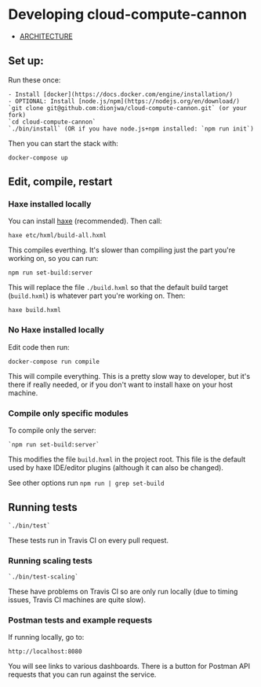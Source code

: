 # Developing cloud-compute-cannon

- [ARCHITECTURE](ARCHITECTURE.md)

## Set up:

Run these once:

	- Install [docker](https://docs.docker.com/engine/installation/)
	- OPTIONAL: Install [node.js/npm](https://nodejs.org/en/download/)
	`git clone git@github.com:dionjwa/cloud-compute-cannon.git` (or your fork)
	`cd cloud-compute-cannon`
	`./bin/install` (OR if you have node.js+npm installed: `npm run init`)

Then you can start the stack with:

	docker-compose up

## Edit, compile, restart

### Haxe installed locally

You can install [haxe](https://haxe.org/download/) (recommended). Then call:

	haxe etc/hxml/build-all.hxml

This compiles everthing. It's slower than compiling just the part you're working on, so you can run:

	npm run set-build:server

This will replace the file `./build.hxml` so that the default build target (`build.hxml`) is whatever part you're working on. Then:

	haxe build.hxml


### No Haxe installed locally

Edit code then run:

	docker-compose run compile

This will compile everything. This is a pretty slow way to developer, but it's there if really needed, or if you don't want to install haxe on your host machine.

### Compile only specific modules

To compile only the server:

	`npm run set-build:server`

This modifies the file `build.hxml` in the project root. This file is the default used by haxe IDE/editor plugins (although it can also be changed).

See other options run `npm run | grep set-build`

## Running tests

	`./bin/test`

These tests run in Travis CI on every pull request.

### Running scaling tests

	`./bin/test-scaling`

These have problems on Travis CI so are only run locally (due to timing issues, Travis CI machines are quite slow).

### Postman tests and example requests

If running locally, go to:

	http://localhost:8080

You will see links to various dashboards. There is a button for Postman API requests that you can run against the service.